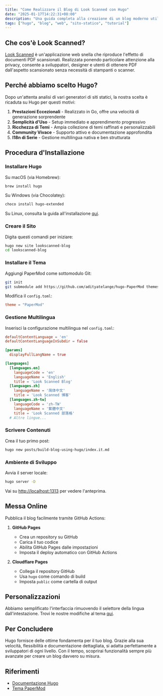 ```yaml
---
title: "Come Realizzare il Blog di Look Scanned con Hugo"
date: "2025-01-17T14:22:31+08:00"
description: "Una guida completa alla creazione di un blog moderno utilizzando Hugo. Dall'installazione alla messa online, incluse configurazione e personalizzazione - adatta a sviluppatori di qualsiasi esperienza."
tags: ["hugo", "blog", "web", "sito-statico", "tutorial"]
---
```


## Che cos'è Look Scanned?

[Look Scanned](https://lookscanned.io) è un'applicazione web snella che riproduce l'effetto di documenti PDF scansionati. Realizzata ponendo particolare attenzione alla privacy, consente a sviluppatori, designer e utenti di ottenere PDF dall'aspetto scansionato senza necessità di stampanti o scanner.

## Perché abbiamo scelto Hugo?

Dopo un'attenta analisi di vari generatori di siti statici, la nostra scelta è ricaduta su Hugo per questi motivi:

1. **Prestazioni Eccezionali** - Realizzato in Go, offre una velocità di generazione sorprendente
2. **Semplicità d'Uso** - Setup immediato e apprendimento progressivo
3. **Ricchezza di Temi** - Ampia collezione di temi raffinati e personalizzabili
4. **Community Vivace** - Supporto attivo e documentazione approfondita
5. **I18n di Serie** - Gestione multilingua nativa e ben strutturata

## Procedura d'Installazione

### Installare Hugo

Su macOS (via Homebrew):

```bash
brew install hugo
```

Su Windows (via Chocolatey):

```bash
choco install hugo-extended
```

Su Linux, consulta la guida all'installazione [qui](https://gohugo.io/installation/linux/).

### Creare il Sito

Digita questi comandi per iniziare:

```bash
hugo new site lookscanned-blog
cd lookscanned-blog
```

### Installare il Tema

Aggiungi PaperMod come sottomodulo Git:

```bash
git init
git submodule add https://github.com/adityatelange/hugo-PaperMod themes/PaperMod
```

Modifica il `config.toml`:

```toml
theme = "PaperMod"
```

### Gestione Multilingua

Inserisci la configurazione multilingua nel `config.toml`:

```toml
defaultContentLanguage = 'en'
defaultContentLanguageInSubdir = false

[params]
  displayFullLangName = true

[languages]
  [languages.en]
    languageCode = 'en'
    languageName = 'English'
    title = 'Look Scanned Blog'
  [languages.zh]
    languageName = '简体中文'
    title = 'Look Scanned 博客'
  [languages.zh-tw]
    languageCode = 'zh-TW'
    languageName = '繁體中文'
    title = 'Look Scanned 部落格'
  # Altre lingue...
```

### Scrivere Contenuti

Crea il tuo primo post:

```bash
hugo new posts/build-blog-using-hugo/index.it.md
```

### Ambiente di Sviluppo

Avvia il server locale:

```bash
hugo server -D
```

Vai su [http://localhost:1313](http://localhost:1313) per vedere l'anteprima.

## Messa Online

Pubblica il blog facilmente tramite GitHub Actions:

1. **GitHub Pages**

   - Crea un repository su GitHub
   - Carica il tuo codice
   - Abilita GitHub Pages dalle impostazioni
   - Imposta il deploy automatico con GitHub Actions

2. **Cloudflare Pages**
   - Collega il repository GitHub
   - Usa `hugo` come comando di build
   - Imposta `public` come cartella di output

## Personalizzazioni

Abbiamo semplificato l'interfaccia rimuovendo il selettore della lingua dall'intestazione. Trovi le nostre modifiche al tema [qui](https://github.com/lookscanned/lookscanned-blog/blob/main/layouts/partials/header.html).

## Per Concludere

Hugo fornisce delle ottime fondamenta per il tuo blog. Grazie alla sua velocità, flessibilità e documentazione dettagliata, si adatta perfettamente a sviluppatori di ogni livello. Con il tempo, scoprirai funzionalità sempre più avanzate per creare un blog davvero su misura.

## Riferimenti

- [Documentazione Hugo](https://gohugo.io/documentation/)
- [Tema PaperMod](https://github.com/adityatelange/hugo-PaperMod)
